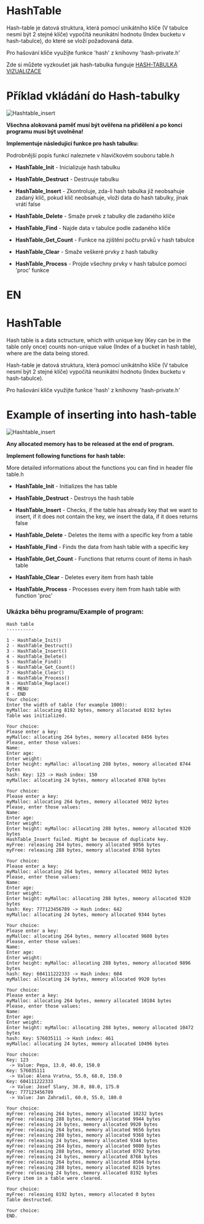 # HashTable #

Hash-table je datová struktura, která pomocí unikátního klíče (V tabulce nesmí být 2 stejné klíče) vypočítá neunikátní hodnotu (Index bucketu v hash-tabulce), do které se vloží požadovaná data.

Pro hašování klíče využijte funkce 'hash' z knihovny 'hash-private.h'

Zde si můžete vyzkoušet jak hash-tabulka funguje [HASH-TABULKA VIZUALIZACE](https://www.cs.usfca.edu/~galles/visualization/OpenHash.html)

# Příklad vkládání do Hash-tabulky #
![Hashtable_insert](docs/hash_insert.gif)

**Všechna alokovaná paměť musí být ověřena na přidělení a po konci programu musí být uvolněna!**

**Implementuje následující funkce pro hash tabulku:**

Podrobnější popis funkcí naleznete v hlavičkovém souboru table.h

- **HashTable_Init** - Inicializuje hash tabulku

- **HashTable_Destruct** - Destruuje tabulku

- **HashTable_Insert** - Zkontroluje, zda-li hash tabulka již neobsahuje zadaný klíč, pokud klíč neobsahuje, vloží data do hash tabulky, jinak vrátí false

- **HashTable_Delete** - Smaže prvek z tabulky dle zadaného klíče

- **HashTable_Find** - Najde data v tabulce podle zadaného klíče

- **HashTable_Get_Count** - Funkce na zjištění počtu prvků v hash tabulce

- **HashTable_Clear** - Smaže veškeré prvky z hash tabulky

- **HashTable_Process** - Projde všechny prvky v hash tabulce pomocí 'proc' funkce

# EN #

# HashTable #

Hash table is a data sctructure, which with unique key (Key can be in the table only once) counts non-unique value (Index of a bucket in hash table), where are the data being stored.

Hash-table je datová struktura, která pomocí unikátního klíče (V tabulce nesmí být 2 stejné klíče) vypočítá neunikátní hodnotu (Index bucketu v hash-tabulce).

Pro hašování klíče využijte funkce 'hash' z knihovny 'hash-private.h'

# Example of inserting into hash-table #
![Hashtable_insert](docs/hash_insert.gif)


**Any allocated memory has to be released at the end of program.**

**Implement following functions for hash table:**

More detailed informations about the functions you can find in header file table.h

- **HashTable_Init** - Initializes the has table

- **HashTable_Destruct** - Destroys the hash table

- **HashTable_Insert** - Checks, if the table has already key that we want to insert, if it does not contain the key, we insert the data, if it does returns false

- **HashTable_Delete** - Deletes the items with a specific key from a table

- **HashTable_Find** - Finds the data from hash table with a specific key

- **HashTable_Get_Count** - Functions that returns count of items in hash table

- **HashTable_Clear** - Deletes every item from hash table

- **HashTable_Process** - Processes every item from hash table with function 'proc'

### Ukázka běhu programu/Example of program: ###

```
Hash table
----------

1 - HashTable_Init()
2 - HashTable_Destruct()
3 - HashTable_Insert()
4 - HashTable_Delete()
5 - HashTable_Find()
6 - HashTable_Get_Count()
7 - HashTable_Clear()
8 - HashTable_Process()
9 - HashTable_Replace()
M - MENU
E - END
Your choice:
Enter the width of table (for example 1000):
myMalloc: allocating 8192 bytes, memory allocated 8192 bytes
Table was initialized.

Your choice:
Please enter a key:
myMalloc: allocating 264 bytes, memory allocated 8456 bytes
Please, enter those values:
Name: 
Enter age: 
Enter weight: 
Enter height: myMalloc: allocating 288 bytes, memory allocated 8744 bytes
hash: Key: 123 -> Hash index: 150
myMalloc: allocating 24 bytes, memory allocated 8768 bytes

Your choice:
Please enter a key:
myMalloc: allocating 264 bytes, memory allocated 9032 bytes
Please, enter those values:
Name: 
Enter age: 
Enter weight: 
Enter height: myMalloc: allocating 288 bytes, memory allocated 9320 bytes
HashTable_Insert failed. Might be because of duplicate key.
myFree: releasing 264 bytes, memory allocated 9056 bytes
myFree: releasing 288 bytes, memory allocated 8768 bytes

Your choice:
Please enter a key:
myMalloc: allocating 264 bytes, memory allocated 9032 bytes
Please, enter those values:
Name: 
Enter age: 
Enter weight: 
Enter height: myMalloc: allocating 288 bytes, memory allocated 9320 bytes
hash: Key: 777123456789 -> Hash index: 642
myMalloc: allocating 24 bytes, memory allocated 9344 bytes

Your choice:
Please enter a key:
myMalloc: allocating 264 bytes, memory allocated 9608 bytes
Please, enter those values:
Name: 
Enter age: 
Enter weight: 
Enter height: myMalloc: allocating 288 bytes, memory allocated 9896 bytes
hash: Key: 604111222333 -> Hash index: 604
myMalloc: allocating 24 bytes, memory allocated 9920 bytes

Your choice:
Please enter a key:
myMalloc: allocating 264 bytes, memory allocated 10184 bytes
Please, enter those values:
Name: 
Enter age: 
Enter weight: 
Enter height: myMalloc: allocating 288 bytes, memory allocated 10472 bytes
hash: Key: 576035111 -> Hash index: 461
myMalloc: allocating 24 bytes, memory allocated 10496 bytes

Your choice:
Key: 123
 -> Value: Pepa, 13.0, 40.0, 150.0
Key: 576035111
 -> Value: Alena Vratna, 55.0, 68.0, 150.0
Key: 604111222333
 -> Value: Josef Slany, 30.0, 80.0, 175.0
Key: 777123456789
 -> Value: Jan Zahradil, 60.0, 55.0, 180.0

Your choice:
myFree: releasing 264 bytes, memory allocated 10232 bytes
myFree: releasing 288 bytes, memory allocated 9944 bytes
myFree: releasing 24 bytes, memory allocated 9920 bytes
myFree: releasing 264 bytes, memory allocated 9656 bytes
myFree: releasing 288 bytes, memory allocated 9368 bytes
myFree: releasing 24 bytes, memory allocated 9344 bytes
myFree: releasing 264 bytes, memory allocated 9080 bytes
myFree: releasing 288 bytes, memory allocated 8792 bytes
myFree: releasing 24 bytes, memory allocated 8768 bytes
myFree: releasing 264 bytes, memory allocated 8504 bytes
myFree: releasing 288 bytes, memory allocated 8216 bytes
myFree: releasing 24 bytes, memory allocated 8192 bytes
Every item in a table were cleared.

Your choice:
myFree: releasing 8192 bytes, memory allocated 0 bytes
Table destructed.

Your choice:
END.
```
